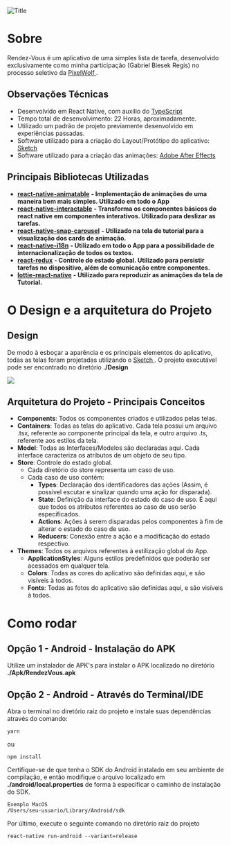 ![](https://lh3.googleusercontent.com/zvq280HtrqTO5DmYPlyyyFE7g2pWZwDEiT3beTg3oQ2-jFW07-ErwlXdeyaWFFJmAzFZIvIUyKi8 "Title")

# Sobre

Rendez-Vous é um aplicativo de uma simples lista de tarefa, desenvolvido exclusivamente como minha participação (Gabriel Biesek Regis) no processo seletivo da [PixelWolf
](https://pixelwolf.com.br/).

## Observações Técnicas

 - Desenvolvido em React Native, com auxílio do [TypeScript
](https://github.com/Microsoft/TypeScript)
- Tempo total de desenvolvimento: 22 Horas, aproximadamente.
- Utilizado um padrão de projeto previamente desenvolvido em experiências passadas.
- Software utilizado para a criação do Layout/Protótipo do aplicativo: [Sketch
](https://www.sketchapp.com/)
- Software utilizado para a criação das animações: [Adobe After Effects](https://www.adobe.com/br/products/aftereffects.html?gclid=Cj0KCQiAvqDiBRDAARIsADWh5Tfn209rKEWnNzJ54JhKyLN5-GtqaTrEjitppO3ZjEHb-mw7yW78YnUaAu2PEALw_wcB&sdid=KQPPP&mv=search&ef_id=Cj0KCQiAvqDiBRDAARIsADWh5Tfn209rKEWnNzJ54JhKyLN5-GtqaTrEjitppO3ZjEHb-mw7yW78YnUaAu2PEALw_wcB:G:s&s_kwcid=AL!3085!3!301784448717!e!!g!!after%20effects)

## Principais Bibliotecas Utilizadas

-   [**react-native-animatable**](https://github.com/oblador/react-native-animatable) **- Implementação de animações de uma maneira bem mais simples. Utilizado em todo o App**
-   [**react-native-interactable**](https://github.com/wix/react-native-interactable) **- Transforma os componentes básicos do react native em componentes interativos. Utilizado para deslizar as tarefas.**
-   [**react-native-snap-carousel**](https://github.com/archriss/react-native-snap-carousel) **- Utilizado na tela de tutorial para a visualização dos cards de animação.**
-   [**react-native-i18n**](https://github.com/AlexanderZaytsev/react-native-i18nl) **- Utilizado em todo o App para a possibilidade de internacionalização de todos os textos.**
-   [**react-redux**](https://github.com/reduxjs/react-redux) **- Controle do estado global. Utilizado para persistir tarefas no dispositivo, além de comunicação entre componentes.**
-   [**lottie-react-native**](https://github.com/react-native-community/lottie-react-native) **- Utilizado para reproduzir as animações da tela de Tutorial.**

# O Design e a arquitetura do Projeto

## Design

De modo à esboçar a aparência e os principais elementos do aplicativo, todas as telas foram projetadas utilizando o [Sketch
](https://www.sketchapp.com/). O projeto executável pode ser encontrado no diretório **./Design**

![
](https://lh3.googleusercontent.com/LzVJEag7Q4X3bzTAb33R7ewgHy376JnHQPNNl6sy4jSQSFsCGP2maQrJx8oMhyxVp4S_vsbsB6Zi "Design")

## Arquitetura do Projeto - Principais Conceitos

 - **Components**: Todos os componentes criados e utilizados pelas telas.
 - **Containers**: Todas as telas do aplicativo. Cada tela possui um arquivo .tsx, referente ao componente principal da tela, e outro arquivo .ts, referente aos estilos da tela.
 - **Model**: Todas as Interfaces/Modelos são declaradas aqui. Cada interface caracteriza os atributos de  um objeto de seu tipo.
 - **Store**: Controle do estado global.
	 - Cada diretório do store representa um caso de uso.
	 - Cada caso de uso contém:
		 - **Types**: Declaração dos identificadores das ações (Assim, é possível escutar e sinalizar quando uma ação for disparada).
		 - **State**: Definição da interface do estado do caso de uso. É aqui que todos os atributos referentes ao caso de uso serão especificados.
		 - **Actions**: Ações à serem disparadas pelos componentes à fim de alterar o estado do caso de uso.
		 - **Reducers**: Conexão entre a ação e a modificação do estado respectivo.
 - **Themes**: Todos os arquivos referentes à estilização global do App.
	 - **ApplicationStyles**: Alguns estilos predefinidos que poderão ser acessados em qualquer tela. 
	 - **Colors**: Todas as cores do aplicativo são definidas aqui, e são visíveis à todos.
	 - **Fonts**: Todas as fotos do aplicativo são definidas aqui, e são visíveis à todos.

	 

# Como rodar

## Opção 1 - Android - Instalação do APK

Utilize um instalador de APK's para instalar o APK localizado no diretório **./Apk/RendezVous.apk** 

## Opção 2 - Android - Através do Terminal/IDE

Abra o terminal no diretório raiz do projeto e instale suas dependências através do comando:

    yarn
ou 

    npm install

Certifique-se de que tenha o SDK do Android instalado em seu ambiente de compilação, e então modifique o arquivo localizado em **./android/local.properties** de forma à especificar o caminho de instalação do SDK.

    Exemplo MacOS
    /Users/seu-usuario/Library/Android/sdk

Por último, execute o seguinte comando no diretório raiz do projeto

    react-native run-android --variant=release








